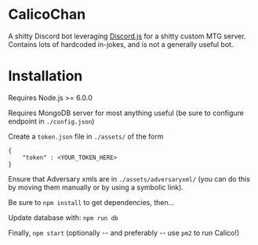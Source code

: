 # CalicoChan
A shitty Discord bot leveraging [Discord.js](https://github.com/hydrabolt/discord.js/) for a shitty custom MTG server. Contains lots of hardcoded in-jokes, and is not a generally useful bot.

# Installation
Requires Node.js >= 6.0.0

Requires MongoDB server for most anything useful (be sure to configure endpoint in `./config.json`)

Create a `token.json` file in `./assets/` of the form
```
{
    "token" : <YOUR_TOKEN_HERE>
}
```

Ensure that Adversary xmls are in `./assets/adversaryxml/` (you can do this by moving them manually or by using a symbolic link).

Be sure to `npm install` to get dependencies, then...

Update database with:
`npm run db`

Finally,
`npm start` (optionally -- and preferably -- use `pm2` to run Calico!)

